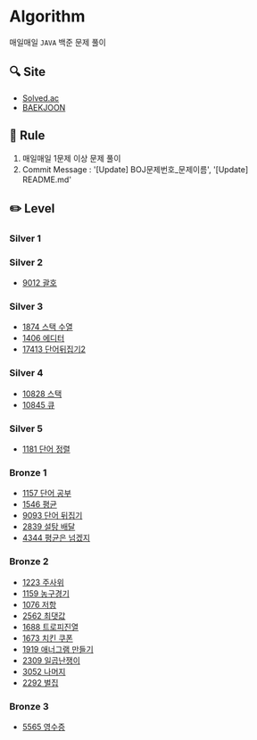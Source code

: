 # Algorithm
매일매일 `JAVA` 백준 문제 풀이

## 🔍 Site
- [Solved.ac](https://solved.ac)
- [BAEKJOON](https://www.acmicpc.net)

## 📏 Rule
1. 매일매일 1문제 이상 문제 풀이
2. Commit Message : '[Update] BOJ문제번호_문제이름', '[Update] README.md'

## ✏️ Level

### Silver 1
### Silver 2
- [9012 괄호](https://github.com/JegalEun/Algorithm_JAVA/blob/main/Week/Week03/BOJ9012.java)

### Silver 3
- [1874 스택 수열](https://github.com/JegalEun/Algorithm_JAVA/blob/main/Week/Week03/BOJ1874.java)
- [1406 에디터](https://github.com/JegalEun/Algorithm_JAVA/blob/main/Week/Week03/BOJ1406.java)
- [17413 단어뒤집기2](https://github.com/JegalEun/Algorithm_JAVA/blob/main/Week/Week03/BOJ17413.java)

### Silver 4
- [10828 스택](https://github.com/JegalEun/Algorithm_JAVA/blob/main/Week/Week02/BOJ10828.java)
- [10845 큐](https://github.com/JegalEun/Algorithm_JAVA/blob/main/Week/Week02/BOJ10845.java)

### Silver 5
- [1181 단어 정렬](https://github.com/JegalEun/Algorithm_JAVA/blob/main/Week/Week03/BOJ1181.java)

### Bronze 1
- [1157 단어 공부](https://github.com/JegalEun/Algorithm_JAVA/blob/main/Week/Week02/BOJ1157.java)
- [1546 평균](https://github.com/JegalEun/Algorithm_JAVA/blob/main/Week/Week02/BOJ1546.java)
- [9093 단어 뒤집기](https://github.com/JegalEun/Algorithm_JAVA/blob/main/Week/Week03/BOJ9093.java)
- [2839 설탕 배달](https://github.com/JegalEun/Algorithm_JAVA/blob/main/Week/Week03/BOJ2839.java)
- [4344 평균은 넘겠지](https://github.com/JegalEun/Algorithm_JAVA/blob/main/Week/Week03/BOJ4344.java)

### Bronze 2
- [1223 주사위](https://github.com/JegalEun/Algorithm_JAVA/blob/main/Week/Week01/BOJ1233.java)
- [1159 농구경기](https://github.com/JegalEun/Algorithm_JAVA/blob/main/Week/Week01/BOJ1159.java)
- [1076 저항](https://github.com/JegalEun/Algorithm_JAVA/blob/main/Week/Week01/BOJ1076.java)
- [2562 최댓값](https://github.com/JegalEun/Algorithm_JAVA/blob/main/Week/Week01/BOJ2562.java)
- [1688 트로피진열](https://github.com/JegalEun/Algorithm_JAVA/blob/main/Week/Week01/BOJ1668.java)
- [1673 치킨 쿠폰](https://github.com/JegalEun/Algorithm_JAVA/blob/main/Week/Week02/BOJ1673.java)
- [1919 애너그램 만들기](https://github.com/JegalEun/Algorithm_JAVA/blob/main/Week/Week02/BOJ1919.java)
- [2309 일곱난쟁이](https://github.com/JegalEun/Algorithm_JAVA/blob/main/Week/Week02/BOJ2309.java) 
- [3052 나머지](https://github.com/JegalEun/Algorithm_JAVA/blob/main/Week/Week02/BOJ3052.java)
- [2292 벌집](https://github.com/JegalEun/Algorithm_JAVA/blob/main/Week/Week02/BOJ2292.java)

### Bronze 3
- [5565 영수증](https://github.com/JegalEun/Algorithm_JAVA/blob/main/Week/Week02/BOJ5565.java)
